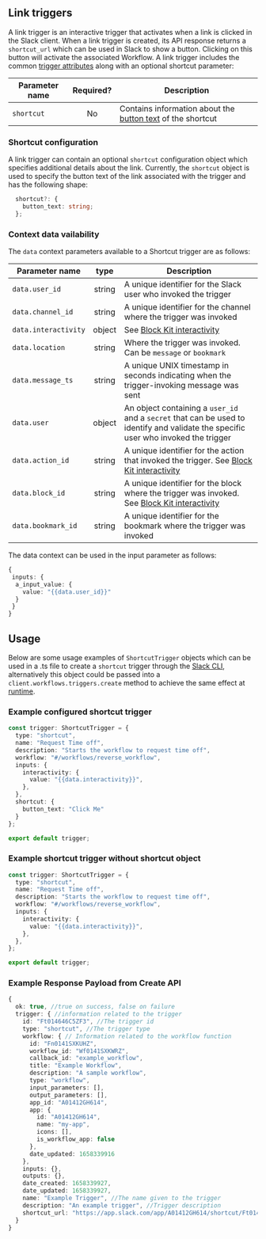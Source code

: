 ## Link triggers

A link trigger is an interactive trigger that activates when a link is clicked in the Slack client. When a link trigger is created, its API response returns a `shortcut_url` which can be used in Slack to show a button. Clicking on this button will activate the associated Workflow. A link trigger
includes the common [trigger attributes](./trigger-basics.md#trigger-types) along with an optional shortcut parameter:

| Parameter name  | Required?     | Description                                                          |
| ----------------|:-------------:| ---------------------------------------------------------------------|
| `shortcut`        | No            | Contains information about the [button text](#shortcut-object) of the shortcut          |

### Shortcut configuration

A link trigger can contain an optional `shortcut` configuration object which specifies additional details about the link. Currently, the `shortcut` object is used to specify the button text of the link associated with the trigger and has the following shape:

```ts
  shortcut?: {
    button_text: string;
  };
```

### Context data vailability

The `data` context parameters available to a Shortcut trigger are as follows:

| Parameter name  | type     | Description                                                          |
| ----------------|:-------------:| ---------------------------------------------------------------------|
| `data.user_id`        | string            | A unique identifier for the Slack user who invoked the trigger         |
| `data.channel_id`        | string            | A unique identifier for the channel where the trigger was invoked         |
| `data.interactivity`        | object            | See [Block Kit interactivity](https://api.dev.slack.com/future/triggers/future/block-events)|
| `data.location`        | string            | Where the trigger was invoked. Can be `message` or `bookmark`|
| `data.message_ts`        | string            | A unique UNIX timestamp in seconds indicating when the trigger-invoking message was sent|
| `data.user`        | object            | An object containing a `user_id` and a `secret` that can be used to identify and validate the specific user who invoked the trigger|
| `data.action_id`        | string            | A unique identifier for the action that invoked the trigger. See [Block Kit interactivity](https://api.dev.slack.com/future/triggers/future/block-events) |
| `data.block_id`        | string            | A unique identifier for the block where the trigger was invoked. See [Block Kit interactivity](https://api.dev.slack.com/future/triggers/future/block-events)|
| `data.bookmark_id`        | string            | A unique identifier for the bookmark where the trigger was invoked|

The data context can be used in the input parameter as follows:

```ts
{ 
 inputs: {
  a_input_value: {
    value: "{{data.user_id}}"
  }
 }
}
```

## Usage

Below are some usage examples of `ShortcutTrigger` objects which can be used in a .ts file to create a `shortcut` trigger through the [Slack CLI](./trigger-basics.md/#creating-triggers-using-the-slack-cli), alternatively this object could be passed into a
`client.workflows.triggers.create` method to achieve the same effect at [runtime](./trigger-basics.md/#creating-triggers-in-the-runtime-environment).

### Example configured shortcut trigger

```ts
const trigger: ShortcutTrigger = {
  type: "shortcut",
  name: "Request Time off",
  description: "Starts the workflow to request time off",
  workflow: "#/workflows/reverse_workflow",
  inputs: {
    interactivity: {
      value: "{{data.interactivity}}",
    },
  },
  shortcut: {
    button_text: "Click Me"
  }
};

export default trigger;
```

### Example shortcut trigger without shortcut object

```ts
const trigger: ShortcutTrigger = {
  type: "shortcut",
  name: "Request Time off",
  description: "Starts the workflow to request time off",
  workflow: "#/workflows/reverse_workflow",
  inputs: {
    interactivity: {
      value: "{{data.interactivity}}",
    },
  },
};

export default trigger;
```

### Example Response Payload from Create API

```ts
{
  ok: true, //true on success, false on failure
  trigger: { //information related to the trigger 
    id: "Ft014646C5ZF3", //The trigger id
    type: "shortcut", //The trigger type
    workflow: { // Information related to the workflow function
      id: "Fn0141SXKUHZ",
      workflow_id: "Wf0141SXKWRZ",
      callback_id: "example_workflow",
      title: "Example Workflow",
      description: "A sample workflow",
      type: "workflow",
      input_parameters: [],
      output_parameters: [],
      app_id: "A01412GH614",
      app: {
        id: "A01412GH614",
        name: "my-app",
        icons: [],
        is_workflow_app: false
      },
      date_updated: 1658339916
    },
    inputs: {},
    outputs: {},
    date_created: 1658339927,
    date_updated: 1658339927,
    name: "Example Trigger", //The name given to the trigger
    description: "An example trigger", //Trigger description
    shortcut_url: "https://app.slack.com/app/A01412GH614/shortcut/Ft014646C5ZF3" //The shortcut URL, paste into client to create unfurled link
  }
}
```
